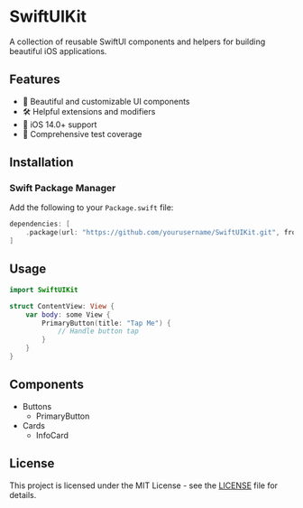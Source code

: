 # SwiftUIKit

A collection of reusable SwiftUI components and helpers for building beautiful iOS applications.

## Features

- 🎨 Beautiful and customizable UI components
- 🛠️ Helpful extensions and modifiers
- 📱 iOS 14.0+ support
- 🧪 Comprehensive test coverage

## Installation

### Swift Package Manager

Add the following to your `Package.swift` file:

```swift
dependencies: [
    .package(url: "https://github.com/yourusername/SwiftUIKit.git", from: "1.0.0")
]
```

## Usage

```swift
import SwiftUIKit

struct ContentView: View {
    var body: some View {
        PrimaryButton(title: "Tap Me") {
            // Handle button tap
        }
    }
}
```

## Components

- Buttons
  - PrimaryButton
- Cards
  - InfoCard

## License

This project is licensed under the MIT License - see the [LICENSE](LICENSE) file for details. 